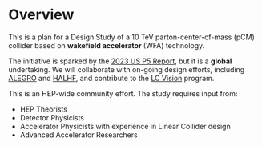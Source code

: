 # Overview
This is a plan for a Design Study of a 10 TeV parton-center-of-mass (pCM)
collider based on **wakefield accelerator** (WFA) technology.

The initiative is sparked by the [2023 US P5 Report](https://www.usparticlephysics.org/2023-p5-report/), but it is a **global** undertaking. We will collaborate with on-going design efforts, including [ALEGRO](https://arxiv.org/pdf/2408.03968v2) and [HALHF](https://iopscience.iop.org/article/10.1088/1367-2630/acf395), and contribute to the [LC Vision](https://agenda.linearcollider.org/event/10134/contributions/54223/attachments/39808/62901/LCvision_jlist_lcws2024_240711.pdf) program.

This is an HEP-wide community effort. The study requires input from:

- HEP Theorists
- Detector Physicists
- Accelerator Physicists with experience in Linear Collider design
- Advanced Accelerator Researchers
